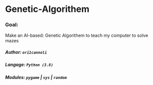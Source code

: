 # Genetic-Algorithem
### Goal:
Make an AI-based: Genetic Algorithem to teach my computer to solve mazes
##### Author: `ori1cannoli`
##### Langage: `Python (3.8)`
##### Modules: `pygame` | `sys` | `random`
